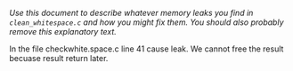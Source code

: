 

_Use this document to describe whatever memory leaks you find in `clean_whitespace.c` and how you might fix them. You should also probably remove this explanatory text._

In the file checkwhite.space.c line 41 cause leak. We cannot free the result becuase result return later. 
